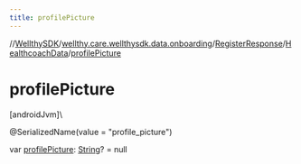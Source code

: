 ```yaml
---
title: profilePicture
---
```

//[WellthySDK](../../../../index.html)/[wellthy.care.wellthysdk.data.onboarding](../../index.html)/[RegisterResponse](../index.html)/[HealthcoachData](index.html)/[profilePicture](profile-picture.html)



# profilePicture



[androidJvm]\




@SerializedName(value = "profile_picture")



var [profilePicture](profile-picture.html): [String](https://kotlinlang.org/api/latest/jvm/stdlib/kotlin/-string/index.html)? = null





